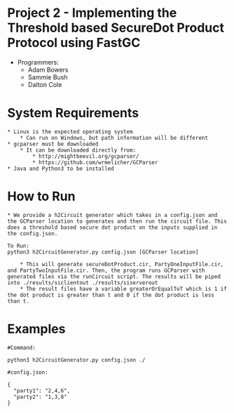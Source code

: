 # Project 2 - Implementing the Threshold based SecureDot Product Protocol using FastGC
* Programmers:
	* Adam Bowers
	* Sammie Bush
	* Dalton Cole

# System Requirements
	* Linux is the expected operating system
		* Can run on Windows, but path information will be different
	* gcparser must be downloaded
		* It can be downloaded directly from:
			* http://mightbeevil.org/gcparser/ 
			* https://github.com/wrmelicher/GCParser
	* Java and Python3 to be installed

# How to Run
	* We provide a h2Circuit generator which takes in a config.json and the GCParser location to generates and then run the circuit file. This does a threshold based secure dot product on the inputs supplied in the config.json.
	
```
To Run:
python3 h2CircuitGenerator.py config.json [GCParser location]
```
		* This will generate secureDotProduct.cir, PartyOneInputFile.cir, and PartyTwoInputFile.cir. Then, the program runs GCParser with generated files via the runCircuit script. The results will be piped into ./results/siclientout ./results/siserverout
		* The result files have a variable greaterOrEqualToT which is 1 if the dot product is greater than t and 0 if the dot product is less than t.

# Examples
	#Command:
```
python3 h2CircuitGenerator.py config.json ./
```

	#config.json:
```
{
  "party1": "2,4,6",
  "party2": "1,3,8"
}
```
